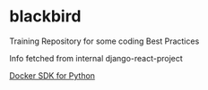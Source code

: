 # blackbird
Training Repository for some coding Best Practices

Info fetched from internal django-react-project

[Docker SDK for Python](https://docker-py.readthedocs.io/en/stable/)
